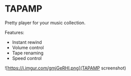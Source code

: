 # TAPAMP
Pretty player for your music collection. 

Features:

- Instant rewind
- Volume control
- Tape renaming
- Speed control

![https://i.imgur.com/gmjGeRHl.png](TAPAMP screenshot)
